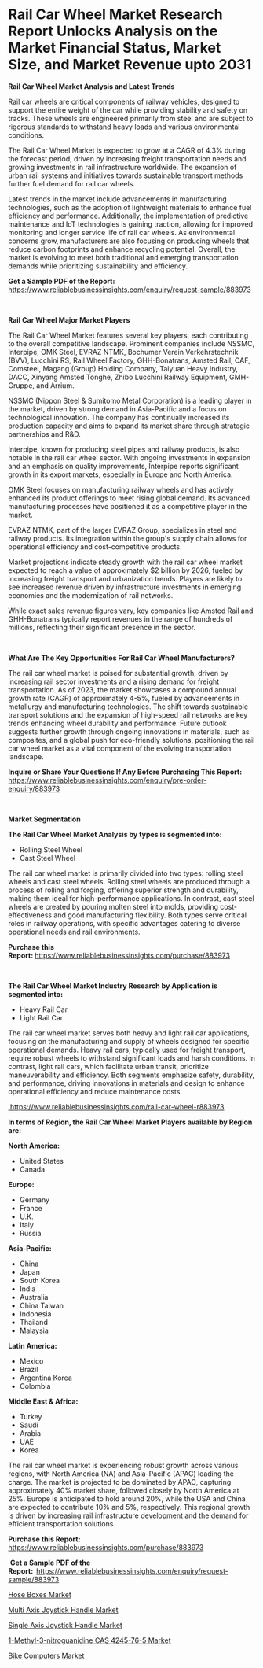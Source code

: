 <p><h1>Rail Car Wheel Market Research Report Unlocks Analysis on the Market Financial Status, Market Size, and Market Revenue upto 2031</h1></p><p><strong>Rail Car Wheel Market Analysis and Latest Trends</strong></p>
<p><p>Rail car wheels are critical components of railway vehicles, designed to support the entire weight of the car while providing stability and safety on tracks. These wheels are engineered primarily from steel and are subject to rigorous standards to withstand heavy loads and various environmental conditions. </p><p>The Rail Car Wheel Market is expected to grow at a CAGR of 4.3% during the forecast period, driven by increasing freight transportation needs and growing investments in rail infrastructure worldwide. The expansion of urban rail systems and initiatives towards sustainable transport methods further fuel demand for rail car wheels. </p><p>Latest trends in the market include advancements in manufacturing technologies, such as the adoption of lightweight materials to enhance fuel efficiency and performance. Additionally, the implementation of predictive maintenance and IoT technologies is gaining traction, allowing for improved monitoring and longer service life of rail car wheels. As environmental concerns grow, manufacturers are also focusing on producing wheels that reduce carbon footprints and enhance recycling potential. Overall, the market is evolving to meet both traditional and emerging transportation demands while prioritizing sustainability and efficiency.</p></p>
<p><strong>Get a Sample PDF of the Report:&nbsp;</strong> <a href="https://www.reliablebusinessinsights.com/enquiry/request-sample/883973?utm_campaign=1121&utm_medium=2&utm_source=Github&utm_content=ia&utm_term=01112024&utm_id=rail-car-wheel">https://www.reliablebusinessinsights.com/enquiry/request-sample/883973</a></p>
<p>&nbsp;</p>
<p><strong>Rail Car Wheel Major Market Players</strong></p>
<p><p>The Rail Car Wheel Market features several key players, each contributing to the overall competitive landscape. Prominent companies include NSSMC, Interpipe, OMK Steel, EVRAZ NTMK, Bochumer Verein Verkehrstechnik (BVV), Lucchini RS, Rail Wheel Factory, GHH-Bonatrans, Amsted Rail, CAF, Comsteel, Magang (Group) Holding Company, Taiyuan Heavy Industry, DACC, Xinyang Amsted Tonghe, Zhibo Lucchini Railway Equipment, GMH-Gruppe, and Arrium.</p><p>NSSMC (Nippon Steel & Sumitomo Metal Corporation) is a leading player in the market, driven by strong demand in Asia-Pacific and a focus on technological innovation. The company has continually increased its production capacity and aims to expand its market share through strategic partnerships and R&D.</p><p>Interpipe, known for producing steel pipes and railway products, is also notable in the rail car wheel sector. With ongoing investments in expansion and an emphasis on quality improvements, Interpipe reports significant growth in its export markets, especially in Europe and North America.</p><p>OMK Steel focuses on manufacturing railway wheels and has actively enhanced its product offerings to meet rising global demand. Its advanced manufacturing processes have positioned it as a competitive player in the market.</p><p>EVRAZ NTMK, part of the larger EVRAZ Group, specializes in steel and railway products. Its integration within the group's supply chain allows for operational efficiency and cost-competitive products.</p><p>Market projections indicate steady growth with the rail car wheel market expected to reach a value of approximately $2 billion by 2026, fueled by increasing freight transport and urbanization trends. Players are likely to see increased revenue driven by infrastructure investments in emerging economies and the modernization of rail networks.</p><p>While exact sales revenue figures vary, key companies like Amsted Rail and GHH-Bonatrans typically report revenues in the range of hundreds of millions, reflecting their significant presence in the sector.</p></p>
<p>&nbsp;</p>
<p><strong>What Are The Key Opportunities For Rail Car Wheel Manufacturers?</strong></p>
<p><p>The rail car wheel market is poised for substantial growth, driven by increasing rail sector investments and a rising demand for freight transportation. As of 2023, the market showcases a compound annual growth rate (CAGR) of approximately 4-5%, fueled by advancements in metallurgy and manufacturing technologies. The shift towards sustainable transport solutions and the expansion of high-speed rail networks are key trends enhancing wheel durability and performance. Future outlook suggests further growth through ongoing innovations in materials, such as composites, and a global push for eco-friendly solutions, positioning the rail car wheel market as a vital component of the evolving transportation landscape.</p></p>
<p><strong>Inquire or Share Your Questions If Any Before Purchasing This Report:</strong> <a href="https://www.reliablebusinessinsights.com/enquiry/pre-order-enquiry/883973?utm_campaign=1121&utm_medium=2&utm_source=Github&utm_content=ia&utm_term=01112024&utm_id=rail-car-wheel">https://www.reliablebusinessinsights.com/enquiry/pre-order-enquiry/883973</a></p>
<p>&nbsp;</p>
<p><strong>Market Segmentation</strong></p>
<p><strong>The Rail Car Wheel Market Analysis by types is segmented into:</strong></p>
<p><ul><li>Rolling Steel Wheel</li><li>Cast Steel Wheel</li></ul></p>
<p><p>The rail car wheel market is primarily divided into two types: rolling steel wheels and cast steel wheels. Rolling steel wheels are produced through a process of rolling and forging, offering superior strength and durability, making them ideal for high-performance applications. In contrast, cast steel wheels are created by pouring molten steel into molds, providing cost-effectiveness and good manufacturing flexibility. Both types serve critical roles in railway operations, with specific advantages catering to diverse operational needs and rail environments.</p></p>
<p><strong>Purchase this Report:&nbsp;</strong><a href="https://www.reliablebusinessinsights.com/purchase/883973?utm_campaign=1121&utm_medium=2&utm_source=Github&utm_content=ia&utm_term=01112024&utm_id=rail-car-wheel">https://www.reliablebusinessinsights.com/purchase/883973</a></p>
<p>&nbsp;</p>
<p><strong>The Rail Car Wheel Market Industry Research by Application is segmented into:</strong></p>
<p><ul><li>Heavy Rail Car</li><li>Light Rail Car</li></ul></p>
<p><p>The rail car wheel market serves both heavy and light rail car applications, focusing on the manufacturing and supply of wheels designed for specific operational demands. Heavy rail cars, typically used for freight transport, require robust wheels to withstand significant loads and harsh conditions. In contrast, light rail cars, which facilitate urban transit, prioritize maneuverability and efficiency. Both segments emphasize safety, durability, and performance, driving innovations in materials and design to enhance operational efficiency and reduce maintenance costs.</p></p>
<p><a href="https://www.reliablebusinessinsights.com/rail-car-wheel-r883973?utm_campaign=1121&utm_medium=2&utm_source=Github&utm_content=ia&utm_term=01112024&utm_id=rail-car-wheel">&nbsp;https://www.reliablebusinessinsights.com/rail-car-wheel-r883973</a></p>
<p><strong>In terms of Region, the Rail Car Wheel Market Players available by Region are:</strong></p>
<p>
    <p> <strong> North America: </strong>
        <ul>
            <li>United States</li>
            <li>Canada</li>
        </ul>
        </p> 
    <p> <strong> Europe: </strong>
        <ul>
            <li>Germany</li>
            <li>France</li>
            <li>U.K.</li>
            <li>Italy</li>
            <li>Russia</li>
        </ul>
        </p> 
    <p> <strong> Asia-Pacific: </strong>
        <ul>
            <li>China</li>
            <li>Japan</li>
            <li>South Korea</li>
            <li>India</li>
            <li>Australia</li>
            <li>China Taiwan</li>
            <li>Indonesia</li>
            <li>Thailand</li>
            <li>Malaysia</li>
        </ul>
        </p> 
    <p> <strong> Latin America: </strong>
        <ul>
            <li>Mexico</li>
            <li>Brazil</li>
            <li>Argentina Korea</li>
            <li>Colombia</li>
        </ul>
        </p> 
    <p> <strong> Middle East & Africa: </strong>
        <ul>
            <li>Turkey</li>
            <li>Saudi</li>
            <li>Arabia</li>
            <li>UAE</li>
            <li>Korea</li>
        </ul>
    </p>
    </p>
<p><p>The rail car wheel market is experiencing robust growth across various regions, with North America (NA) and Asia-Pacific (APAC) leading the charge. The market is projected to be dominated by APAC, capturing approximately 40% market share, followed closely by North America at 25%. Europe is anticipated to hold around 20%, while the USA and China are expected to contribute 10% and 5%, respectively. This regional growth is driven by increasing rail infrastructure development and the demand for efficient transportation solutions.</p></p>
<p><strong>Purchase this Report: </strong><a href="https://www.reliablebusinessinsights.com/purchase/883973?utm_campaign=1121&utm_medium=2&utm_source=Github&utm_content=ia&utm_term=01112024&utm_id=rail-car-wheel">https://www.reliablebusinessinsights.com/purchase/883973</a></p>
<p>&nbsp;<strong>Get a Sample PDF of the Report:&nbsp;&nbsp;</strong><a href="https://www.reliablebusinessinsights.com/enquiry/request-sample/883973?utm_campaign=1121&utm_medium=2&utm_source=Github&utm_content=ia&utm_term=01112024&utm_id=rail-car-wheel">https://www.reliablebusinessinsights.com/enquiry/request-sample/883973</a></p>
<p><strong></strong></p>
<p><p><a href="https://www.linkedin.com/pulse/hose-boxes-market-size-share-trends-analysis-report-end-use-iksoe?utm_campaign=1121&utm_medium=2&utm_source=Github&utm_content=ia&utm_term=01112024&utm_id=rail-car-wheel">Hose Boxes Market</a></p><p><a href="https://issuu.com/reportprime-2/docs/multi-axis-joystick-handle-market-s_6ae105fde216c3?utm_campaign=1121&utm_medium=2&utm_source=Github&utm_content=ia&utm_term=01112024&utm_id=rail-car-wheel">Multi Axis Joystick Handle Market</a></p><p><a href="https://issuu.com/reportprime-2/docs/single-axis-joystick-handle-market-_842a1a6728930a?utm_campaign=1121&utm_medium=2&utm_source=Github&utm_content=ia&utm_term=01112024&utm_id=rail-car-wheel">Single Axis Joystick Handle Market</a></p><p><a href="https://www.linkedin.com/pulse/global-1-methyl-3-nitroguanidine-cas-4245-76-5-market-b6tje?utm_campaign=1121&utm_medium=2&utm_source=Github&utm_content=ia&utm_term=01112024&utm_id=rail-car-wheel">1-Methyl-3-nitroguanidine CAS 4245-76-5 Market</a></p><p><a href="https://github.com/wendisyqf/Market-Research-Report-List-1/blob/main/bike-computers-market.md?utm_campaign=1121&utm_medium=2&utm_source=Github&utm_content=ia&utm_term=01112024&utm_id=rail-car-wheel">Bike Computers Market</a></p></p>
